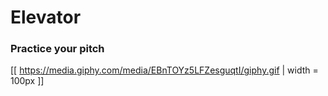 # Elevator

### Practice your pitch

[[ https://media.giphy.com/media/EBnTOYz5LFZesguqtI/giphy.gif | width = 100px ]]
